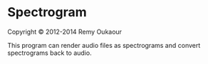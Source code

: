 # Spectrogram

Copyright © 2012-2014 Remy Oukaour

This program can render audio files as spectrograms and convert spectrograms back to audio.
